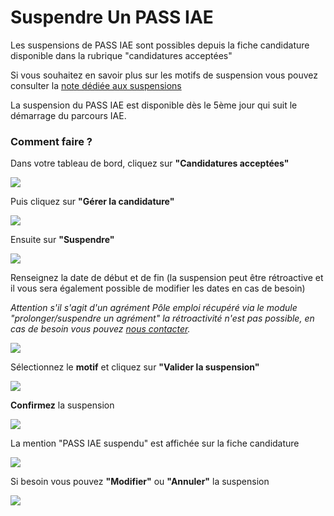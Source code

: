 # Suspendre Un PASS IAE

Les suspensions de PASS IAE sont possibles depuis la fiche candidature disponible dans la rubrique "candidatures acceptées"

Si vous souhaitez en savoir plus sur les motifs de suspension vous pouvez consulter la [note dédiée aux suspensions](../pourquoi-une-plateforme-de-linclusion/pass-iae-agrement-plus-simple-cest-a-dire.md#suspension)

La suspension du PASS IAE est disponible dès le 5ème jour qui suit le démarrage du parcours IAE. 

### Comment faire ? 

Dans votre tableau de bord, cliquez sur **"Candidatures acceptées"**

![](../.gitbook/assets/susp1.png)

Puis cliquez sur **"Gérer la candidature"**

![](../.gitbook/assets/susp2.png)

Ensuite sur **"Suspendre"**

![](../.gitbook/assets/susp3.jpg)

Renseignez la date de début et de fin \(la suspension peut être rétroactive et il vous sera également possible de modifier les dates en cas de besoin\)

_Attention s'il s'agit d'un agrément Pôle emploi récupéré via le module "prolonger/suspendre un agrément"  la rétroactivité n'est pas possible, en cas de besoin vous pouvez_ [_nous contacter_](https://assistance.inclusion.beta.gouv.fr/accueil/support)_._

![](../.gitbook/assets/susp4.png)

Sélectionnez le **motif** et cliquez sur **"Valider la suspension"**

![](../.gitbook/assets/susp5.png)

**Confirmez** la suspension

![](../.gitbook/assets/susp6.png)

La mention "PASS IAE suspendu" est affichée sur la fiche candidature

![](../.gitbook/assets/susp7.jpg)

Si besoin vous pouvez **"Modifier"** ou **"Annuler"** la suspension

![](../.gitbook/assets/susp8.jpg)


